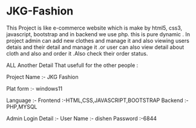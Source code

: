 # JKG-Fashion
This Project is like e-commerce website which is make by html5, css3, javascript, bootstrap and in backend we use php. this is pure dynamic . In project admin can add new clothes and manage it and also viewing  users detais and their detail and manage it .or user can also view detail about cloth and also and order it .Also check their order status.

ALL Another Detail That usefull for the other people :
 
 
Project Name :- JKG Fashion

Plat form :- windows11

Language :- Frontend :-HTML,CSS,JAVASCRIPT,BOOTSTRAP
	    Backend :-PHP,MYSQL

Admin Login Detail :-
User Name :- dishen
Password :-6844
